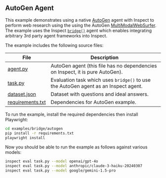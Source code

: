 ## AutoGen Agent

This example demonstrates using a native [AutoGen](https://microsoft.github.io/autogen/) agent with Inspect to perform web research using the using the AutoGen [MultiModalWebSurfer](https://microsoft.github.io/autogen/stable//reference/python/autogen_ext.agents.web_surfer.html#autogen_ext.agents.web_surfer.MultimodalWebSurfer). The example uses the Inspect [`bridge()`](https://inspect.aisi.org.uk/agent-bridge.html) agent which enables integrating arbitrary 3rd party agent frameworks into Inspect.

The example includes the following source files:

| File | Description |
|-------------------|-----------------------------------------------------|
| [agent.py](agent.py) | AutoGen agent (this file has no dependencies on Inspect, it is pure AutoGen). |
| [task.py](task.py) | Evaluation task which uses `bridge()` to use the AutoGen agent as an Inspect agent. |
| [dataset.json](dataset.json) | Dataset with questions and ideal answers. |
| [requirements.txt](requirements.txt) | Dependencies for AutoGen example. |

To run the example, install the required dependencies then install Playwright:

``` bash
cd examples/bridge/autogen
pip install -r requirements.txt
playwright install
```

Now you should be able to run the example as follows against various models:

``` bash
inspect eval task.py --model openai/gpt-4o 
inspect eval task.py --model anthropic/claude-3-haiku-20240307
inspect eval task.py --model google/gemini-1.5-pro
```